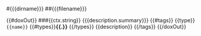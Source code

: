 #{{{dirname}}}
##{{{filename}}}

{{#doxOut}}
###{{ctx.string}}
{{{description.summary}}}
{{#tags}}
{{type}} `{{name}}` {{#types}}**{{.}}** {{/types}} {{description}}
{{/tags}}
{{/doxOut}}
